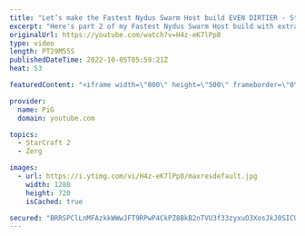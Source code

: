 ```yaml
---
title: "Let’s make the Fastest Nydus Swarm Host build EVEN DIRTIER - StarCraft 2"
excerpt: "Here's part 2 of my Fastest Nydus Swarm Host build with extra steps to annoy the opponent more. This is a build I developed after facing Zuno on the KR ladder. If you want my notes they're in The Book of Filth 2.0: https://docs.google.com/document/d/1GbpZ-qjoUQ42ZwVsmk3cYgLZ1WYNcLc9l6KUo-Zuudk/edit?usp=sharing"
originalUrl: https://youtube.com/watch?v=H4z-eK7lPp8
type: video
length: PT29M55S
publishedDateTime: 2022-10-05T05:59:21Z
heat: 53

featuredContent: "<iframe width=\"800\" height=\"500\" frameborder=\"0\" src=\"https://www.youtube.com/embed/H4z-eK7lPp8\" allow=\"accelerometer; autoplay; encrypted-media; gyroscope; picture-in-picture\" allowfullscreen></iframe>"

provider:
  name: PiG
  domain: youtube.com

topics:
  - StarCraft 2
  - Zerg

images:
  - url: https://i.ytimg.com/vi/H4z-eK7lPp8/maxresdefault.jpg
    width: 1280
    height: 720
    isCached: true

secured: "BRRSPClLnMFAzkkWWwJFT9RPwP4CkPZ8BkB2nTVU3f33zyxuO3XosJkJ0SICUWM34Qrs7oYswYtFnhmc/o6uixVtOvVPTdlvmEzujWRdVjUNIl2zpM0GBYIB5U1N8dBqYLbxoAMZYMylIxl7twRD0tMJsrfoAKshEWqjKO1q8x+9Wf8G4ln8pjpqGxn2JpM7cbDuo1uhlf7XfIB5j41DqAQWPGwugZiT14jTExWm5Oe5uc83ZZvM6+zyMVTn0woVe6MS7dkDjDN4vrGEkZLs4FycmP9DxV6w/Y+oPNN7ThzdUgQhS4wXnZSEqP/oIvFPro2IW+qOW2Z6qboEbGrR6Iz8v1k0ot4zUUAhR9+RPNuKYOzI1eXSTvlQ8FWxtUB5By/XvK7J7eoM+rUW0FvwC9Rx0ud5/Apl1MPrFi4GIpw=;8P1zznIJTRoBpypZ28v3dg=="
---
```



